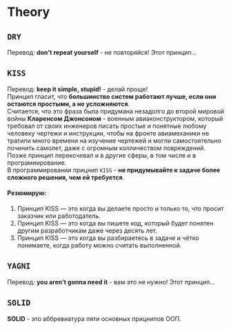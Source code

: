 # Theory
## `DRY`  
Перевод: <b>don't repeat yourself</b> - не повторяйся! Этот принцип...  

## `KISS`  
Перевод: <b>keep it simple, stupid!</b> - делай проще!  
Принцип гласит, что <b>большинство систем работают лучше, если они остаются простыми, а не усложняются</b>.  
Считается, что это фраза была придумана незадолго до второй мировой войны <b>Кларенсом Джонсоном</b> - военным авиаконструктором, который требовал от своих инженеров писать простые и понятные любому человеку чертежи и инструкции, чтобы на фронте авиамеханики не тратили много времени на изучение чертежей и могли самостоятельно починить самолет, даже с огромным колличеством повреждений. Позже принцип перекочевал и в другие сферы, в том числе и в програмиирование.  
В программировании прицнип `KISS` - <b>не придумывайте к задаче более сложного решения, чем ей требуется</b>.  

#### Резюмирую:  
1. Принцип KISS — это когда вы делаете просто и только то, что просит заказчик или работодатель.  
2. Принцип KISS — это когда вы пишете код, который будет понятен другим разработчикам даже через десять лет.  
3. Принцип KISS — это когда вы разбираетесь в задаче и чётко понимаете, когда работу можно считать выполненной.   

## `YAGNI`  
Перевод: <b>you aren’t gonna need it</b> - вам это не нужно! Этот принцип...  

## `SOLID`  
<b>SOLID</b> - это аббревиатура пяти основных прицнипов ООП. 


